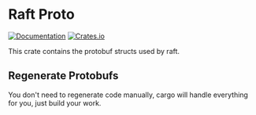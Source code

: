 # Raft Proto

[![Documentation](https://docs.rs/raft-proto/badge.svg)](https://docs.rs/raft-proto/)
[![Crates.io](https://img.shields.io/crates/v/raft-proto.svg)](https://crates.io/crates/raft-proto)

This crate contains the protobuf structs used by raft.

## Regenerate Protobufs

You don't need to regenerate code manually, cargo will handle everything for you, just build your work.
